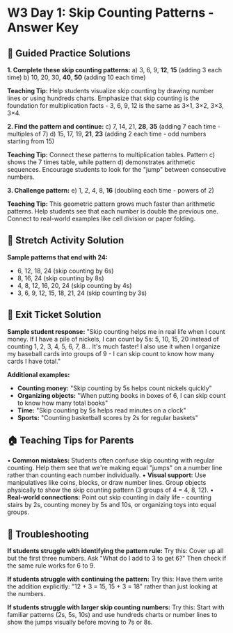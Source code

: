 # W3 Day 1: Skip Counting Patterns - Answer Key

## 📝 Guided Practice Solutions

**1. Complete these skip counting patterns:**
   a) 3, 6, 9, **12**, **15** (adding 3 each time)
   b) 10, 20, 30, **40**, **50** (adding 10 each time)

**Teaching Tip:** Help students visualize skip counting by drawing number lines or using hundreds charts. Emphasize that skip counting is the foundation for multiplication facts - 3, 6, 9, 12 is the same as 3×1, 3×2, 3×3, 3×4.

**2. Find the pattern and continue:**
   c) 7, 14, 21, **28**, **35** (adding 7 each time - multiples of 7)
   d) 15, 17, 19, **21**, **23** (adding 2 each time - odd numbers starting from 15)

**Teaching Tip:** Connect these patterns to multiplication tables. Pattern c) shows the 7 times table, while pattern d) demonstrates arithmetic sequences. Encourage students to look for the "jump" between consecutive numbers.

**3. Challenge pattern:**
   e) 1, 2, 4, 8, **16** (doubling each time - powers of 2)

**Teaching Tip:** This geometric pattern grows much faster than arithmetic patterns. Help students see that each number is double the previous one. Connect to real-world examples like cell division or paper folding.

## 🚀 Stretch Activity Solution

**Sample patterns that end with 24:**
- 6, 12, 18, 24 (skip counting by 6s)
- 8, 16, 24 (skip counting by 8s)  
- 4, 8, 12, 16, 20, 24 (skip counting by 4s)
- 3, 6, 9, 12, 15, 18, 21, 24 (skip counting by 3s)

## 🎯 Exit Ticket Solution

**Sample student response:** "Skip counting helps me in real life when I count money. If I have a pile of nickels, I can count by 5s: 5, 10, 15, 20 instead of counting 1, 2, 3, 4, 5, 6, 7, 8... It's much faster! I also use it when I organize my baseball cards into groups of 9 - I can skip count to know how many cards I have total."

**Additional examples:**
- **Counting money:** "Skip counting by 5s helps count nickels quickly"
- **Organizing objects:** "When putting books in boxes of 6, I can skip count to know how many total books"
- **Time:** "Skip counting by 5s helps read minutes on a clock"
- **Sports:** "Counting basketball scores by 2s for regular baskets"

## 🏠 Teaching Tips for Parents

• **Common mistakes:** Students often confuse skip counting with regular counting. Help them see that we're making equal "jumps" on a number line rather than counting each number individually.
• **Visual support:** Use manipulatives like coins, blocks, or draw number lines. Group objects physically to show the skip counting pattern (3 groups of 4 = 4, 8, 12).
• **Real-world connections:** Point out skip counting in daily life - counting stairs by 2s, counting money by 5s and 10s, or organizing toys into equal groups.

## 🔧 Troubleshooting

**If students struggle with identifying the pattern rule:** Try this: Cover up all but the first three numbers. Ask "What do I add to 3 to get 6?" Then check if the same rule works for 6 to 9.

**If students struggle with continuing the pattern:** Try this: Have them write the addition explicitly: "12 + 3 = 15, 15 + 3 = 18" rather than just looking at the numbers.

**If students struggle with larger skip counting numbers:** Try this: Start with familiar patterns (2s, 5s, 10s) and use hundreds charts or number lines to show the jumps visually before moving to 7s or 8s.